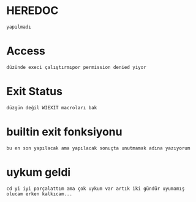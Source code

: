 # HEREDOC
    yapılmadı

# Access
    düzünde execi çalıştırmıpor permission denied yiyor

# Exit Status
    düzgün değil WIEXIT macroları bak

# builtin exit fonksiyonu
    bu en son yapılacak ama yapılacak sonuçta unutmamak adına yazıyorum
# uykum geldi 
    cd yi iyi parçalattım ama çok uykum var artık iki gündür uyumamış olucam erken kalkıcam...